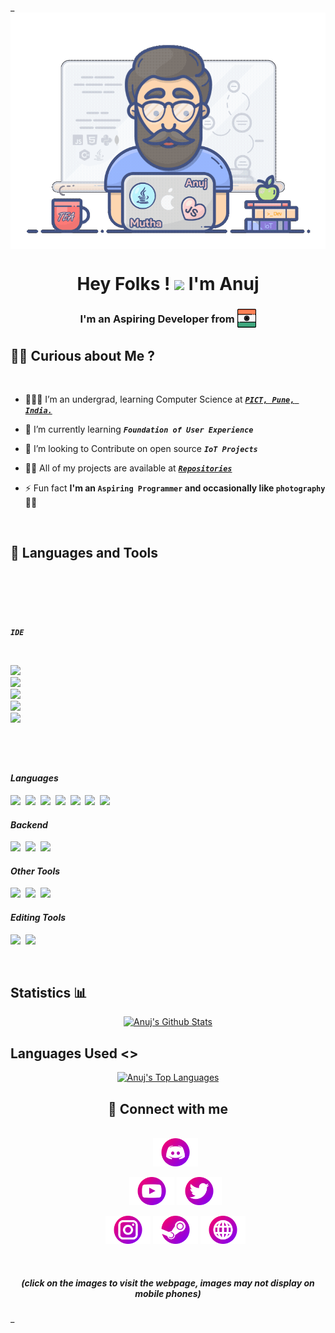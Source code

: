 _<img src="assets/coder.gif" align="center">

<h1 align="center">Hey Folks ! <img src="https://raw.githubusercontent.com/MartinHeinz/MartinHeinz/master/wave.gif" width="30px"> I'm Anuj</h1>
<h3 align="center">I'm an Aspiring Developer from <sub><sub><img src="assets/india_flag.png" width="30px"></sub></sub></h3>

## 🙋‍♂️ Curious about Me ? 
<br/>

- 👨🏻‍🎓 I’m an undergrad, learning Computer Science at **_[`PICT, Pune, India.`](https://pict.edu/about_us/)_** 

- 🔭 I’m currently learning **_`Foundation of User Experience`_**

- 👯 I’m looking to Contribute on open source **_`IoT Projects`_**

- 👨‍💻 All of my projects are available at **_[`Repositories`](https://github.com/AnujMutha?tab=repositories)_**

- ⚡ Fun fact **I'm an `Aspiring Programmer` and occasionally like `photography` 🎥📸**
<br/>

## 🚀 Languages and Tools
<br/>
<code>
<p align="center" >

#### **_IDE_**

  <img src="https://img.icons8.com/color/48/000000/jetbrains.svg"/>&nbsp;
  <img src="https://img.icons8.com/color/48/000000/atom-editor.svg"/>&nbsp;
  <img src="https://img.icons8.com/fluency/48/000000/sublime-text.svg"/>&nbsp;
  <img src="https://img.icons8.com/color/48/000000/visual-studio-code-2019.svg"/>&nbsp;
  <img src="https://img.icons8.com/color/48/000000/android-studio--v3.svg"/>&nbsp;
</p>
</code>
<p align="center" >

#### **_Languages_**
<img src="https://img.icons8.com/color/48/000000/java.svg"/>&nbsp;
<img src="https://img.icons8.com/color/48/000000/python.svg"/>&nbsp;
<img src="https://img.icons8.com/color/48/000000/javascript--v2.svg"/>&nbsp;
<img src="https://img.icons8.com/officexs/48/000000/php-logo.svg"/>&nbsp;
<img src="https://img.icons8.com/color/48/000000/html-5--v1.svg"/>&nbsp;
<img src="https://img.icons8.com/color/48/000000/c-programming.svg"/>&nbsp;
<img src="https://img.icons8.com/color/48/000000/c-plus-plus-logo.svg"/>&nbsp;
</p>

<p align="center" >

#### **_Backend_**
<img src="https://img.icons8.com/color/50/000000/mysql-logo.svg"/>&nbsp;
<img src="https://img.icons8.com/color/48/000000/firebase.svg"/>&nbsp;
<img src="https://img.icons8.com/color/48/000000/mongodb.svg"/>
</p>
<p align="center" >

#### **_Other Tools_**
<img src="https://img.icons8.com/ios-glyphs/48/000000/github.svg"/>&nbsp;
<img src="https://img.icons8.com/color/48/000000/git.svg"/>&nbsp;
<img src="https://img.icons8.com/fluency/48/000000/arduino.svg"/>&nbsp;
</p>


<p align="center" >

#### **_Editing Tools_**
<img src="https://img.icons8.com/fluency/48/000000/adobe-photoshop.svg"/>&nbsp;
<img src="https://img.icons8.com/color/48/000000/adobe-after-effects--v1.svg"/>&nbsp;
</p>

<br/>

<h2 align="start">Statistics 📊</h2>
<p align="center">
    <a href="https://github.com/AnujMutha"><img alt="Anuj's Github Stats" src="https://github-readme-stats.vercel.app/api?username=AnujMutha&bg_color=30,642B73,C6426E&title_color=fff&text_color=fff&show_icons=true&icon_color=fff&border_radius=20&border_color=fff&include_all_commits=true&line_height=25&custom_title=Anuj%20Mutha%27s%20Github%20Stats" /></a> 
</p>
<h2 align="start">Languages Used <></h2>
<p align="center">
        <a href="https://github.com/AnujMutha"><img alt="Anuj's Top Languages" src="https://github-readme-stats.vercel.app/api/top-langs/?username=AnujMutha&layout=compact&langs_count=10&bg_color=30,4776E6,8E54E9&text_color=fff&title_color=fff&border_radius=20&card_width=445" /></a>
</p>
 
<h2 align="center">💬 Connect with me</h2>
<ul align="center">
  <br/>
  <a href="https://discordapp.com/users/223083258433241088"><img height="45px" src="https://raw.githubusercontent.com/AkshayCraZzY/AkshayCraZzY/main/contact/Discord.png"/></a>

<a href="https://www.youtube.com/crazzyak"><img height="45px" src="https://raw.githubusercontent.com/AkshayCraZzY/AkshayCraZzY/main/contact/Youtube.png"/></a>
<a href="https://twitter.com/akshayparakh98"><img height="45px" src="https://raw.githubusercontent.com/AkshayCraZzY/AkshayCraZzY/main/contact/Twitter.png"/></a>

<a href="https://www.instagram.com/akki_parakh/"><img height="45px" src="https://raw.githubusercontent.com/AkshayCraZzY/AkshayCraZzY/main/contact/Instagram.png"/></a>
<a href="https://steamcommunity.com/id/Cra7zY/"><img height="45px" src="https://raw.githubusercontent.com/AkshayCraZzY/AkshayCraZzY/main/contact/Steam.png"/></a>
<a href="mailto:akshayparakh98@gmail.com?subject=From Github"><img height="45px" src="https://raw.githubusercontent.com/AkshayCraZzY/AkshayCraZzY/main/contact/Website.png"/></a>
</ul>
<br/>
<h5 align="center">(click on the images to visit the webpage, images may not display on mobile phones)</h5>_
